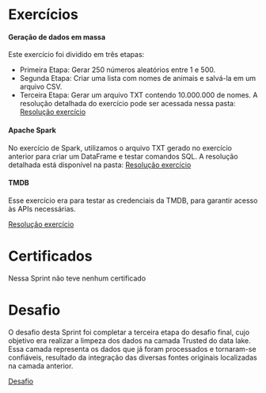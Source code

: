 # Exercícios

#### Geração de dados em massa

Este exercício foi dividido em três etapas:
- Primeira Etapa: Gerar 250 números aleatórios entre 1 e 500.
- Segunda Etapa: Criar uma lista com nomes de animais e salvá-la em um arquivo CSV.
- Terceira Etapa: Gerar um arquivo TXT contendo 10.000.000 de nomes.
A resolução detalhada do exercício pode ser acessada nessa pasta: [Resolução exercício](./exercicios/geração-massa-dados/)

#### Apache Spark

No exercício de Spark, utilizamos o arquivo TXT gerado no exercício anterior para criar um DataFrame e testar comandos SQL. A resolução detalhada está disponível na pasta: [Resolução exercício](./exercicios/apache-spark/)

#### TMDB

Esse exercício era para testar as credenciais da TMDB, para garantir acesso às APIs necessárias.

[Resolução exercício](./exercicios/TMDB/)

# Certificados

Nessa Sprint não teve nenhum certificado

# Desafio

O desafio desta Sprint foi completar a terceira etapa do desafio final, cujo objetivo era realizar a limpeza dos dados na camada Trusted do data lake. Essa camada representa os dados que já foram processados e tornaram-se confiáveis, resultado da integração das diversas fontes originais localizadas na camada anterior.

[Desafio](./desafio/README.md)
